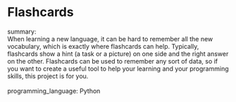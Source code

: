 # Flashcards

summary:<br>
When learning a new language, it can be hard to remember all the new vocabulary,
  which is exactly where flashcards can help. Typically, flashcards show a hint (a
  task or a picture) on one side and the right answer on the other. Flashcards can
  be used to remember any sort of data, so if you want to create a useful tool to
  help your learning and your programming skills, this project is for you.<br/><br/>
programming_language: Python<br>



